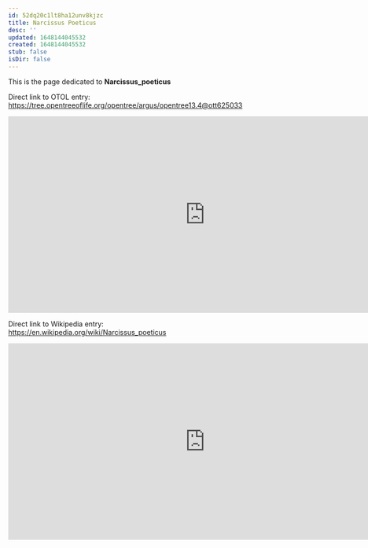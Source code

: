 ```yaml
---
id: 52dq20c1lt8ha12unv8kjzc
title: Narcissus Poeticus
desc: ''
updated: 1648144045532
created: 1648144045532
stub: false
isDir: false
---
```

This is the page dedicated to **Narcissus_poeticus**


Direct link to OTOL entry: https://tree.opentreeoflife.org/opentree/argus/opentree13.4@ott625033



<html>
    <body>
    <iframe src="https://tree.opentreeoflife.org/opentree/argus/opentree13.4@ott625033"
    width="800" height="400" frameborder="0" allowfullscreen> </iframe>
    </body>
</html>
    


Direct link to Wikipedia entry: https://en.wikipedia.org/wiki/Narcissus_poeticus



<html>
    <body>
    <iframe src="https://en.wikipedia.org/wiki/Narcissus_poeticus"
    width="800" height="400" frameborder="0" allowfullscreen> </iframe>
    </body>
</html>
    
